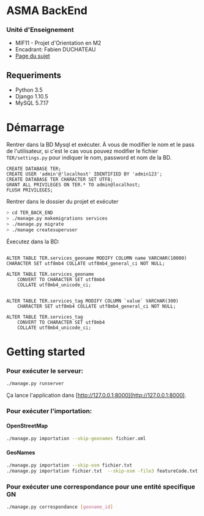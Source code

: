 # ASMA BackEnd
### Unité d'Enseignement

- MIF11 - Projet d'Orientation en M2
- Encadrant: Fabien DUCHATEAU
- [Page du sujet](http://liris.cnrs.fr/~fduchate/ens/MIF20/sujets/2016-2017/sujet-integration.pdf)

## Requeriments

* Python 3.5
* Django 1.10.5
* MySQL 5.7.17

# Démarrage

Rentrer dans la BD Mysql et exécuter. À vous de modifier le nom et le pass de l'utilisateur, si c'est le cas vous pouvez modifier le fichier `TER/settings.py` pour indiquer le nom, password et nom de la BD.

```mysql
CREATE DATABASE TER;
CREATE USER 'admin'@'localhost' IDENTIFIED BY 'admin123'; 
CREATE DATABASE TER CHARACTER SET UTF8;
GRANT ALL PRIVILEGES ON TER.* TO admin@localhost;
FLUSH PRIVILEGES;
```

Rentrer dans le dossier du projet et exécuter

```bash
> cd TER_BACK_END
> ./manage.py makemigrations services
> ./manage.py migrate
> ./manage createsuperuser
```
Éxecutez dans la BD:
```mysql

ALTER TABLE TER.services_geoname MODIFY COLUMN name VARCHAR(10000) CHARACTER SET utf8mb4 COLLATE utf8mb4_general_ci NOT NULL;

ALTER TABLE TER.services_geoname
    CONVERT TO CHARACTER SET utf8mb4
    COLLATE utf8mb4_unicode_ci;
    

ALTER TABLE TER.services_tag MODIFY COLUMN `value` VARCHAR(300)
    CHARACTER SET utf8mb4 COLLATE utf8mb4_general_ci NOT NULL;

ALTER TABLE TER.services_tag
    CONVERT TO CHARACTER SET utf8mb4
    COLLATE utf8mb4_unicode_ci;

```

# Getting started
### Pour exécuter le serveur:
```bash
./manage.py runserver
```
Ça lance l'application dans [http://127.0.0.1:8000](http://127.0.0.1:8000).

### Pour exécuter l'importation:
#### OpenStreetMap
```bash
./manage.py importation --skip-geonames fichier.xml
```
#### GeoNames
```bash
./manage.py importation --skip-osm fichier.txt 
./manage.py importation fichier.txt  --skip-osm -file3 featureCode.txt
```

### Pour exécuter une correspondance pour une entité specifique GN
```bash
./manage.py correspondance [geoname_id]
```






